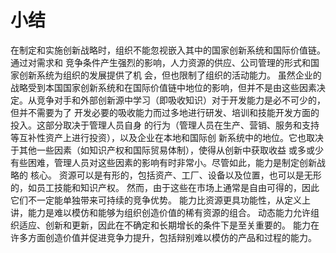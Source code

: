 # 小结

在制定和实施创新战略时，组织不能忽视嵌入其中的国家创新系统和国际价值链。通过对需求和
竞争条件产生强烈的影响，人力资源的供应、公司管理的形式和国家创新系统为组织的发展提供了机
会，但也限制了组织的活动能力。
虽然企业的战略受到本国国家创新系统和在国际价值链中地位的影响，但并不是由这些因素决
定。从竞争对手和外部创新源中学习（即吸收知识）对于开发能力是必不可少的，但并不需要为了
开发必要的吸收能力而过多地进行研发、培训和技能开发方面的投入。这部分取决于管理人员自身
的行为（管理人员在生产、营销、服务和支持等互补性资产上进行投资），以及企业在本地和国际创
新系统中的地位。它也取决于其他一些因素（如知识产权和国际贸易体制），使得从创新中获取收益
或多或少有些困难，管理人员对这些因素的影响有时非常小。尽管如此，能力是制定创新战略的
核心。
资源可以是有形的，包括资产、工厂、设备以及位置，也可以是无形的，如员工技能和知识产权。
然而，由于这些在市场上通常是自由可得的，因此它们不一定能单独带来可持续的竞争优势。
能力比资源更具功能性，从定义上讲，能力是难以模仿和能够为组织创造价值的稀有资源的组合。
动态能力允许组织适应、创新和更新，因此在不确定和长期增长的条件下是至关重要的。
能力在许多方面创造价值并促进竞争力提升，包括辩别难以模仿的产品和过程的能力。
